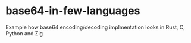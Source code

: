 # base64-in-few-languages
Example how base64 encoding/decoding implmentation looks in Rust, C, Python and Zig
